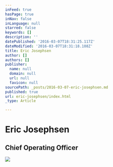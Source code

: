 ```yaml
---
inFeed: true
hasPage: true
inNav: false
inLanguage: null
starred: false
keywords: []
description: ''
datePublished: '2016-03-07T18:31:25.117Z'
dateModified: '2016-03-07T18:31:18.108Z'
title: Eric Josephsen
author: []
authors: []
publisher:
  name: null
  domain: null
  url: null
  favicon: null
sourcePath: _posts/2016-03-07-eric-josephsen.md
published: true
url: eric-josephsen/index.html
_type: Article

---
```

# Eric Josephsen

## Chief Operating Officer
![](https://the-grid-user-content.s3-us-west-2.amazonaws.com/0cae73bf-29e0-4c9c-b41d-d8944054de3a.jpg)